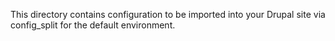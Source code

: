 This directory contains configuration to be imported into your Drupal site via config_split for the default environment.
